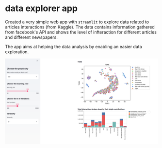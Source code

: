 # data explorer app 

Created a very simple web app with `streamlit` to explore data related to articles interactions (from Kaggle). The data contains information gathered from facebook's API and shows the level of infteraction for different articles and different newspapers.

The app aims at helping the data analysis by enabling an easier data exploration. 


![alt text](https://github.com/saramasarone/data_explorer_app/blob/main/Screenshot%20from%202020-11-29%2020-35-58.png)
